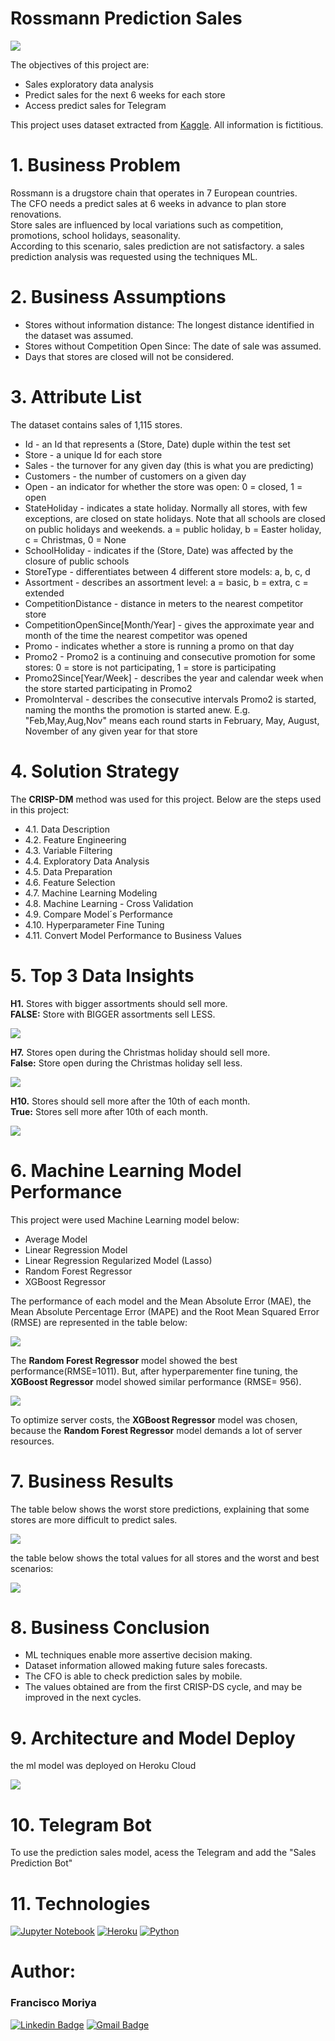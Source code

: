 # Rossmann Prediction Sales
![](img/rossman_2.jpg)

The objectives of this project are:</br>
- Sales exploratory data analysis
- Predict sales for the next 6 weeks for each store
- Access predict sales for Telegram

This project uses dataset extracted from [Kaggle](https://www.kaggle.com/c/rossmann-store-sales).
All information is fictitious.


# 1. Business Problem
Rossmann is a drugstore chain that operates in 7 European countries.</br>
The CFO needs a predict sales at 6 weeks in advance to plan store renovations.</br>
Store sales are influenced by local variations such as competition, promotions, school holidays, seasonality.</br>
According to this scenario, sales prediction are not satisfactory. a sales prediction analysis was requested using the techniques ML.

# 2. Business Assumptions
- Stores without information distance: The longest distance identified in the dataset was assumed.
- Stores without Competition Open Since: The date of sale was assumed.
- Days that stores are closed will not be considered.

# 3. Attribute List
The dataset contains sales of 1,115 stores.
- Id - an Id that represents a (Store, Date) duple within the test set
- Store - a unique Id for each store
- Sales - the turnover for any given day (this is what you are predicting)
- Customers - the number of customers on a given day
- Open - an indicator for whether the store was open: 0 = closed, 1 = open
- StateHoliday - indicates a state holiday. Normally all stores, with few exceptions, are closed on state holidays. Note that all schools are closed on public holidays and weekends. a = public holiday, b = Easter holiday, c = Christmas, 0 = None
- SchoolHoliday - indicates if the (Store, Date) was affected by the closure of public schools
- StoreType - differentiates between 4 different store models: a, b, c, d
- Assortment - describes an assortment level: a = basic, b = extra, c = extended
- CompetitionDistance - distance in meters to the nearest competitor store
- CompetitionOpenSince[Month/Year] - gives the approximate year and month of the time the nearest competitor was opened
- Promo - indicates whether a store is running a promo on that day
- Promo2 - Promo2 is a continuing and consecutive promotion for some stores: 0 = store is not participating, 1 = store is participating
- Promo2Since[Year/Week] - describes the year and calendar week when the store started participating in Promo2
- PromoInterval - describes the consecutive intervals Promo2 is started, naming the months the promotion is started anew. E.g. "Feb,May,Aug,Nov" means each round starts in February, May, August, November of any given year for that store

# 4. Solution Strategy
The **CRISP-DM** method was used for this project.
Below are the steps used in this project:
- 4.1. Data Description
- 4.2. Feature Engineering
- 4.3. Variable Filtering
- 4.4. Exploratory Data Analysis
- 4.5. Data Preparation
- 4.6. Feature Selection
- 4.7. Machine Learning Modeling
- 4.8. Machine Learning  - Cross Validation
- 4.9. Compare Model´s Performance
- 4.10. Hyperparameter Fine Tuning
- 4.11. Convert Model Performance to Business Values

# 5. Top 3 Data Insights
**H1.** Stores with bigger assortments should sell more.</br>
**FALSE:** Store with BIGGER assortments sell LESS.

![](img/h1.jpg)

**H7.** Stores open during the Christmas holiday should sell more.</br>
**False:** Store open during the Christmas holiday sell less.

![](img/h7.jpg)

**H10.** Stores should sell more after the 10th of each month.</br>
**True:** Stores sell more after 10th of each month.

![](img/h10.jpg)

# 6. Machine Learning Model Performance
This project were used Machine Learning model below:
- Average Model
- Linear Regression Model
- Linear Regression Regularized Model (Lasso)
- Random Forest Regressor
- XGBoost Regressor

The performance of each model and the Mean Absolute Error (MAE), the Mean Absolute Percentage Error (MAPE) and the Root Mean Squared Error (RMSE) are represented in the table below:

![](img/ml_performance.jpg)

The **Random Forest Regressor** model showed the best performance(RMSE=1011). But, after hyperparementer fine tuning, the **XGBoost Regressor** model showed similar performance (RMSE= 956).

![](img/fine_tuning.jpg)

To optimize server costs, the **XGBoost Regressor** model was chosen, because the **Random Forest Regressor** model demands a lot of server resources.

# 7. Business Results
The table below shows the worst store predictions, explaining that some stores are more difficult to predict sales.

![](img/bs_performance.jpg)

the table below shows the total values for all stores and the worst and best scenarios:

![](img/business_performance.jpg)

# 8. Business Conclusion
- ML techniques enable more assertive decision making.
- Dataset information allowed making future sales forecasts.
- The CFO is able to check prediction sales by mobile.
- The values obtained are from the first CRISP-DS cycle, and may be improved in the next cycles.

# 9. Architecture and Model Deploy
the ml model was deployed on Heroku Cloud

![](img/production_architecture.jpg)

# 10. Telegram Bot
To use the prediction sales model, acess the Telegram and add the "Sales Prediction Bot" 



# 11. Technologies
[<img alt="Jupyter Notebook" src="https://img.shields.io/badge/jupyter-%23FA0F00.svg?style=for-the-badge&logo=jupyter&logoColor=white"/>](https://jupyter.org/)
[<img alt="Heroku" src="https://img.shields.io/badge/heroku-%23430098.svg?style=for-the-badge&logo=heroku&logoColor=white"/>](https://www.heroku.com/)
[<img alt="Python" src="https://img.shields.io/badge/python-3670A0?style=for-the-badge&logo=python&logoColor=ffdd54"/>](https://www.python.org/)
 
# Author:
### Francisco Moriya</br>
[![Linkedin Badge](https://img.shields.io/badge/-LinkedIn-blue?style=flat-square&logo=Linkedin&logoColor=white&link=link_do_seu_perfil_no_linkedin)](https://www.linkedin.com/in/francisco-moriya-43560b11/)
[![Gmail Badge](https://img.shields.io/badge/-Gmail-c14438?style=flat-square&logo=Gmail&logoColor=white&link=mailto:frmoriya@gmail.com)](mailto:frmoriya@gmail.com)
